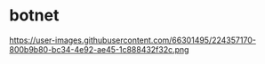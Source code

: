 # botnet
https://user-images.githubusercontent.com/66301495/224357170-800b9b80-bc34-4e92-ae45-1c888432f32c.png
